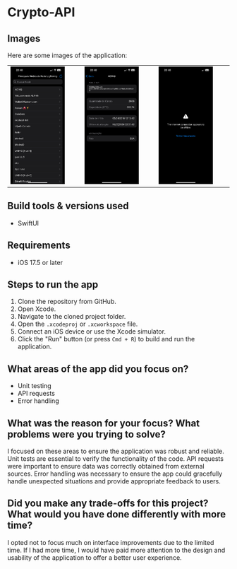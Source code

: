 # Crypto-API

## Images
Here are some images of the application:

<table>
  <tr>
    <td><img src="IMG_4746.PNG" alt="Image 1" width="80%"></td>
    <td><img src="IMG_4747.PNG" alt="Image 2" width="80%"></td>
    <td><img src="IMG_4748.PNG" alt="Image 3" width="80%"></td>
  </tr>
</table>

## Build tools & versions used
- SwiftUI

## Requirements
- iOS 17.5 or later

## Steps to run the app
1. Clone the repository from GitHub.
2. Open Xcode.
3. Navigate to the cloned project folder.
4. Open the `.xcodeproj` or `.xcworkspace` file.
5. Connect an iOS device or use the Xcode simulator.
6. Click the "Run" button (or press `Cmd + R`) to build and run the application.

## What areas of the app did you focus on?
- Unit testing
- API requests
- Error handling

## What was the reason for your focus? What problems were you trying to solve?
I focused on these areas to ensure the application was robust and reliable. Unit tests are essential to verify the functionality of the code. API requests were important to ensure data was correctly obtained from external sources. Error handling was necessary to ensure the app could gracefully handle unexpected situations and provide appropriate feedback to users.

## Did you make any trade-offs for this project? What would you have done differently with more time?
I opted not to focus much on interface improvements due to the limited time. If I had more time, I would have paid more attention to the design and usability of the application to offer a better user experience.
